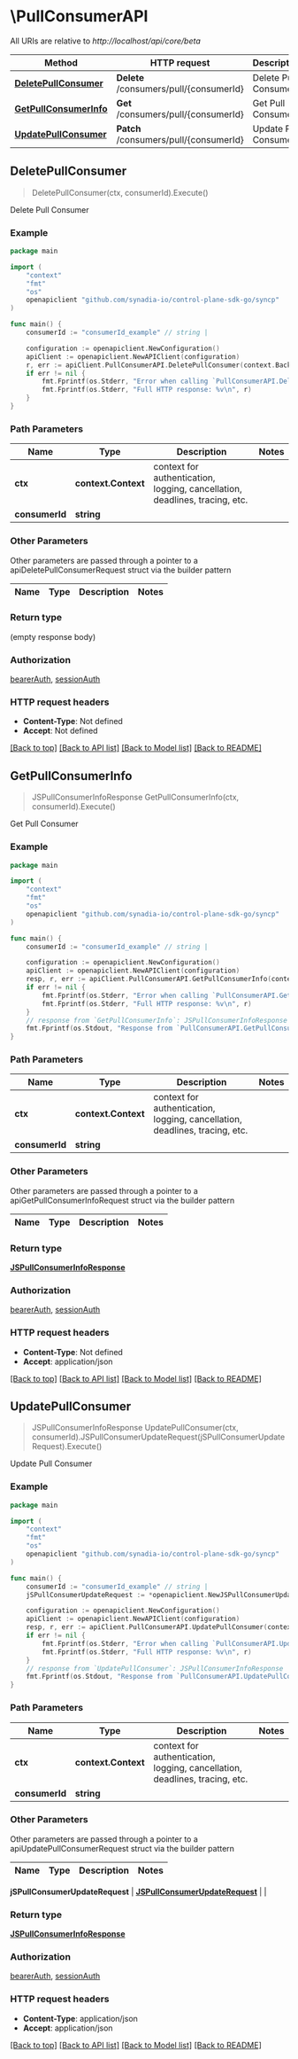 # \PullConsumerAPI

All URIs are relative to *http://localhost/api/core/beta*

Method | HTTP request | Description
------------- | ------------- | -------------
[**DeletePullConsumer**](PullConsumerAPI.md#DeletePullConsumer) | **Delete** /consumers/pull/{consumerId} | Delete Pull Consumer
[**GetPullConsumerInfo**](PullConsumerAPI.md#GetPullConsumerInfo) | **Get** /consumers/pull/{consumerId} | Get Pull Consumer
[**UpdatePullConsumer**](PullConsumerAPI.md#UpdatePullConsumer) | **Patch** /consumers/pull/{consumerId} | Update Pull Consumer



## DeletePullConsumer

> DeletePullConsumer(ctx, consumerId).Execute()

Delete Pull Consumer



### Example

```go
package main

import (
    "context"
    "fmt"
    "os"
    openapiclient "github.com/synadia-io/control-plane-sdk-go/syncp"
)

func main() {
    consumerId := "consumerId_example" // string | 

    configuration := openapiclient.NewConfiguration()
    apiClient := openapiclient.NewAPIClient(configuration)
    r, err := apiClient.PullConsumerAPI.DeletePullConsumer(context.Background(), consumerId).Execute()
    if err != nil {
        fmt.Fprintf(os.Stderr, "Error when calling `PullConsumerAPI.DeletePullConsumer``: %v\n", err)
        fmt.Fprintf(os.Stderr, "Full HTTP response: %v\n", r)
    }
}
```

### Path Parameters


Name | Type | Description  | Notes
------------- | ------------- | ------------- | -------------
**ctx** | **context.Context** | context for authentication, logging, cancellation, deadlines, tracing, etc.
**consumerId** | **string** |  | 

### Other Parameters

Other parameters are passed through a pointer to a apiDeletePullConsumerRequest struct via the builder pattern


Name | Type | Description  | Notes
------------- | ------------- | ------------- | -------------


### Return type

 (empty response body)

### Authorization

[bearerAuth](../README.md#bearerAuth), [sessionAuth](../README.md#sessionAuth)

### HTTP request headers

- **Content-Type**: Not defined
- **Accept**: Not defined

[[Back to top]](#) [[Back to API list]](../README.md#documentation-for-api-endpoints)
[[Back to Model list]](../README.md#documentation-for-models)
[[Back to README]](../README.md)


## GetPullConsumerInfo

> JSPullConsumerInfoResponse GetPullConsumerInfo(ctx, consumerId).Execute()

Get Pull Consumer



### Example

```go
package main

import (
    "context"
    "fmt"
    "os"
    openapiclient "github.com/synadia-io/control-plane-sdk-go/syncp"
)

func main() {
    consumerId := "consumerId_example" // string | 

    configuration := openapiclient.NewConfiguration()
    apiClient := openapiclient.NewAPIClient(configuration)
    resp, r, err := apiClient.PullConsumerAPI.GetPullConsumerInfo(context.Background(), consumerId).Execute()
    if err != nil {
        fmt.Fprintf(os.Stderr, "Error when calling `PullConsumerAPI.GetPullConsumerInfo``: %v\n", err)
        fmt.Fprintf(os.Stderr, "Full HTTP response: %v\n", r)
    }
    // response from `GetPullConsumerInfo`: JSPullConsumerInfoResponse
    fmt.Fprintf(os.Stdout, "Response from `PullConsumerAPI.GetPullConsumerInfo`: %v\n", resp)
}
```

### Path Parameters


Name | Type | Description  | Notes
------------- | ------------- | ------------- | -------------
**ctx** | **context.Context** | context for authentication, logging, cancellation, deadlines, tracing, etc.
**consumerId** | **string** |  | 

### Other Parameters

Other parameters are passed through a pointer to a apiGetPullConsumerInfoRequest struct via the builder pattern


Name | Type | Description  | Notes
------------- | ------------- | ------------- | -------------


### Return type

[**JSPullConsumerInfoResponse**](JSPullConsumerInfoResponse.md)

### Authorization

[bearerAuth](../README.md#bearerAuth), [sessionAuth](../README.md#sessionAuth)

### HTTP request headers

- **Content-Type**: Not defined
- **Accept**: application/json

[[Back to top]](#) [[Back to API list]](../README.md#documentation-for-api-endpoints)
[[Back to Model list]](../README.md#documentation-for-models)
[[Back to README]](../README.md)


## UpdatePullConsumer

> JSPullConsumerInfoResponse UpdatePullConsumer(ctx, consumerId).JSPullConsumerUpdateRequest(jSPullConsumerUpdateRequest).Execute()

Update Pull Consumer



### Example

```go
package main

import (
    "context"
    "fmt"
    "os"
    openapiclient "github.com/synadia-io/control-plane-sdk-go/syncp"
)

func main() {
    consumerId := "consumerId_example" // string | 
    jSPullConsumerUpdateRequest := *openapiclient.NewJSPullConsumerUpdateRequest() // JSPullConsumerUpdateRequest |  (optional)

    configuration := openapiclient.NewConfiguration()
    apiClient := openapiclient.NewAPIClient(configuration)
    resp, r, err := apiClient.PullConsumerAPI.UpdatePullConsumer(context.Background(), consumerId).JSPullConsumerUpdateRequest(jSPullConsumerUpdateRequest).Execute()
    if err != nil {
        fmt.Fprintf(os.Stderr, "Error when calling `PullConsumerAPI.UpdatePullConsumer``: %v\n", err)
        fmt.Fprintf(os.Stderr, "Full HTTP response: %v\n", r)
    }
    // response from `UpdatePullConsumer`: JSPullConsumerInfoResponse
    fmt.Fprintf(os.Stdout, "Response from `PullConsumerAPI.UpdatePullConsumer`: %v\n", resp)
}
```

### Path Parameters


Name | Type | Description  | Notes
------------- | ------------- | ------------- | -------------
**ctx** | **context.Context** | context for authentication, logging, cancellation, deadlines, tracing, etc.
**consumerId** | **string** |  | 

### Other Parameters

Other parameters are passed through a pointer to a apiUpdatePullConsumerRequest struct via the builder pattern


Name | Type | Description  | Notes
------------- | ------------- | ------------- | -------------

 **jSPullConsumerUpdateRequest** | [**JSPullConsumerUpdateRequest**](JSPullConsumerUpdateRequest.md) |  | 

### Return type

[**JSPullConsumerInfoResponse**](JSPullConsumerInfoResponse.md)

### Authorization

[bearerAuth](../README.md#bearerAuth), [sessionAuth](../README.md#sessionAuth)

### HTTP request headers

- **Content-Type**: application/json
- **Accept**: application/json

[[Back to top]](#) [[Back to API list]](../README.md#documentation-for-api-endpoints)
[[Back to Model list]](../README.md#documentation-for-models)
[[Back to README]](../README.md)

